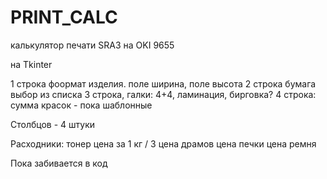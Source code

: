 # PRINT_CALC
калькулятор печати SRA3 на OKI 9655 

на Tkinter

1 строка фоормат изделия. поле ширина, поле высота
2 строка бумага выбор из списка
3 строка, галки: 4+4, ламинация, бирговка?
4 строка: сумма красок - пока шаблонные

Столбцов - 4 штуки

Расходники:
тонер цена за 1 кг / 3
цена драмов
цена печки
цена ремня

Пока забивается в код
